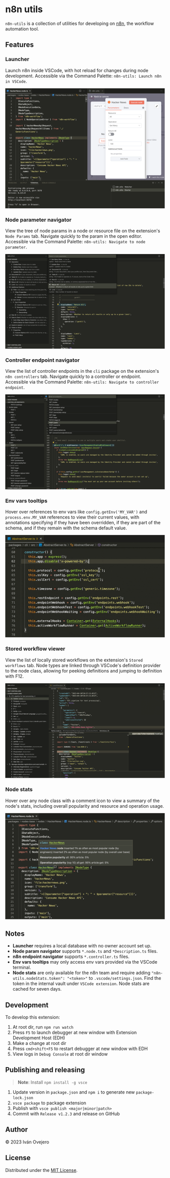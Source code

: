 # n8n utils

`n8n-utils` is a collection of utilities for developing on [n8n](https://n8n.io), the workflow automation tool.

## Features

### Launcher

Launch n8n inside VSCode, with hot reload for changes during node development. Accessible via the Command Palette: `n8n-utils: Launch n8n in VSCode`.

<img src="https://raw.githubusercontent.com/ivov/n8n-utils/master/media/launcher.png">

### Node parameter navigator

View the tree of node params in a node or resource file on the extension's `Node Params` tab. Navigate quickly to the param in the open editor. Accessible via the Command Palette: `n8n-utils: Navigate to node parameter`.

<img src="https://raw.githubusercontent.com/ivov/n8n-utils/master/media/param-nav.png">

### Controller endpoint navigator

View the list of controller endpoints in the `cli` package on the extension's `n8n controllers` tab. Navigate quickly to a controller or endpoint. Accessible via the Command Palette: `n8n-utils: Navigate to controller endpoint`.

<img src="https://raw.githubusercontent.com/ivov/n8n-utils/master/media/controller-endpoints.png">

### Env vars tooltips

Hover over references to env vars like `config.getEnv('MY_VAR')` and `process.env.MY_VAR` references to view their current values, with annotations specifying if they have been overridden, if they are part of the schema, and if they remain with the schema default value.

<img src="https://raw.githubusercontent.com/ivov/n8n-utils/master/media/env-vars.gif">

### Stored workflow viewer

View the list of locally stored workflows on the extension's `Stored workflows` tab. Node types are linked through VSCode's definition provider to the node class, allowing for peeking definitions and jumping to definition with F12.

<img src="https://raw.githubusercontent.com/ivov/n8n-utils/master/media/workflow-viewer.png">

### Node stats

Hover over any node class with a comment icon to view a summary of the node's stats, including overall popularity and resource and operation usage.

<img src="https://raw.githubusercontent.com/ivov/n8n-utils/master/media/node-stats.png">

## Notes

- **Launcher** requires a local database with no owner account set up.
- **Node param navigator** supports `*.node.ts` and `*Description.ts` files.
- **n8n endpoint navigator** supports `*.controller.ts` files.
- **Env vars tooltips** may only access env vars provided via the VSCode terminal.
- **Node stats** are only available for the n8n team and require adding `"n8n-utils.nodeStats.token": "<token>"` to `.vscode/settings.json`. Find the token in the internal vault under `VSCode extension`. Node stats are cached for seven days.

## Development

To develop this extension:

1. At root dir, run `npm run watch`
2. Press `F5` to launch debugger at new window with Extension Development Host (EDH)
3. Make a change at root dir
4. Press `cmd+shift+F5` to restart debugger at new window with EDH
5. View logs in `Debug Console` at root dir window

## Publishing and releasing

> **Note**: Install `npm install -g vsce`

1. Update version in `package.json` and `npm i` to generate new `package-lock.json`
2. `vsce package` to package extension
3. Publish with `vsce publish <major|minor|patch>`
4. Commit with `Release v1.2.3` and release on GitHub

## Author

© 2023 Iván Ovejero

## License

Distributed under the [MIT License](./LICENSE.md).
